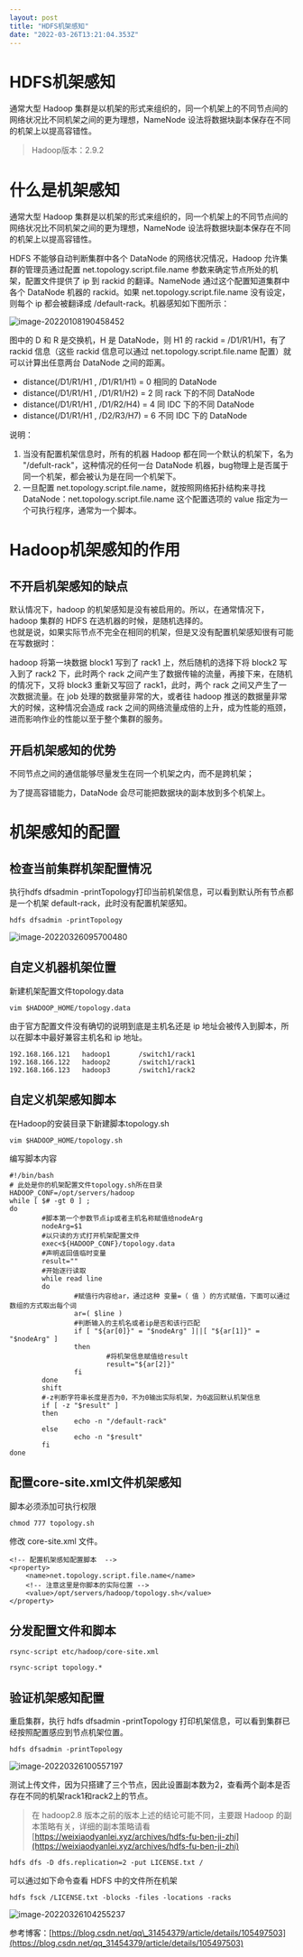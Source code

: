 ```yaml
---
layout: post
title: "HDFS机架感知"
date: "2022-03-26T13:21:04.353Z"
---
```

HDFS机架感知
========

通常大型 Hadoop 集群是以机架的形式来组织的，同一个机架上的不同节点间的网络状况比不同机架之间的更为理想，NameNode 设法将数据块副本保存在不同的机架上以提高容错性。

> Hadoop版本：2.9.2

什么是机架感知
=======

通常大型 Hadoop 集群是以机架的形式来组织的，同一个机架上的不同节点间的网络状况比不同机架之间的更为理想，NameNode 设法将数据块副本保存在不同的机架上以提高容错性。

HDFS 不能够自动判断集群中各个 DataNode 的网络状况情况，Hadoop 允许集群的管理员通过配置 net.topology.script.file.name 参数来确定节点所处的机架，配置文件提供了 ip 到 rackid 的翻译。NameNode 通过这个配置知道集群中各个 DataNode 机器的 rackid。如果 net.topology.script.file.name 没有设定，则每个 ip 都会被翻译成 /default-rack。机器感知如下图所示：

![image-20220108190458452](https://weixiaodyanlei.xyz/upload/2022/03/image-20220108190458452.png)

图中的 D 和 R 是交换机，H 是 DataNode，则 H1 的 rackid = /D1/R1/H1，有了 rackid 信息（这些 rackid 信息可以通过 net.topology.script.file.name 配置）就可以计算出任意两台 DataNode 之间的距离。

*   distance(/D1/R1/H1 , /D1/R1/H1) = 0 相同的 DataNode
*   distance(/D1/R1/H1 , /D1/R1/H2) = 2 同 rack 下的不同 DataNode
*   distance(/D1/R1/H1 , /D1/R2/H4) = 4 同 IDC 下的不同 DataNode
*   distance(/D1/R1/H1 , /D2/R3/H7) = 6 不同 IDC 下的 DataNode

说明：

1.  当没有配置机架信息时，所有的机器 Hadoop 都在同一个默认的机架下，名为 "/defult-rack"，这种情况的任何一台 DataNode 机器，bug物理上是否属于同一个机架，都会被认为是在同一个机架下。
2.  一旦配置 net.topology.script.file.name，就按照网络拓扑结构来寻找 DataNode：net.topology.script.file.name 这个配置选项的 value 指定为一个可执行程序，通常为一个脚本。

Hadoop机架感知的作用
=============

不开启机架感知的缺点
----------

默认情况下，hadoop 的机架感知是没有被启用的。所以，在通常情况下，hadoop 集群的 HDFS 在选机器的时候，是随机选择的。  
也就是说，如果实际节点不完全在相同的机架，但是又没有配置机架感知很有可能在写数据时：

hadoop 将第一块数据 block1 写到了 rack1 上，然后随机的选择下将 block2 写入到了 rack2 下，此时两个 rack 之间产生了数据传输的流量，再接下来，在随机的情况下，又将 block3 重新又写回了 rack1，此时，两个 rack 之间又产生了一次数据流量。在 job 处理的数据量非常的大，或者往 hadoop 推送的数据量非常大的时候，这种情况会造成 rack 之间的网络流量成倍的上升，成为性能的瓶颈，进而影响作业的性能以至于整个集群的服务。

开启机架感知的优势
---------

不同节点之间的通信能够尽量发生在同一个机架之内，而不是跨机架；

为了提高容错能力，DataNode 会尽可能把数据块的副本放到多个机架上。

机架感知的配置
=======

检查当前集群机架配置情况
------------

执行hdfs dfsadmin -printTopology打印当前机架信息，可以看到默认所有节点都是一个机架 default-rack，此时没有配置机架感知。

    hdfs dfsadmin -printTopology
    

![image-20220326095700480](https://weixiaodyanlei.xyz/upload/2022/03/image-20220326095700480.png)

自定义机器机架位置
---------

新建机架配置文件topology.data

    vim $HADOOP_HOME/topology.data
    

由于官方配置文件没有确切的说明到底是主机名还是 ip 地址会被传入到脚本，所以在脚本中最好兼容主机名和 ip 地址。

    192.168.166.121   hadoop1       /switch1/rack1
    192.168.166.122   hadoop2       /switch1/rack1
    192.168.166.123   hadoop3       /switch1/rack2
    

自定义机架感知脚本
---------

在Hadoop的安装目录下新建脚本topology.sh

    vim $HADOOP_HOME/topology.sh
    

编写脚本内容

    #!/bin/bash
    # 此处是你的机架配置文件topology.sh所在目录
    HADOOP_CONF=/opt/servers/hadoop
    while [ $# -gt 0 ] ;
    do
            #脚本第一个参数节点ip或者主机名称赋值给nodeArg
            nodeArg=$1
            #以只读的方式打开机架配置文件
            exec<${HADOOP_CONF}/topology.data
            #声明返回值临时变量
            result=""
            #开始逐行读取
            while read line
            do
                    #赋值行内容给ar，通过这种 变量=（ 值 ）的方式赋值，下面可以通过数组的方式取出每个词
                    ar=( $line )
                    #判断输入的主机名或者ip是否和该行匹配
                    if [ "${ar[0]}" = "$nodeArg" ]||[ "${ar[1]}" = "$nodeArg" ]
                    then
                            #将机架信息赋值给result
                            result="${ar[2]}"
                    fi
            done
            shift
            #-z判断字符串长度是否为0，不为0输出实际机架，为0返回默认机架信息
            if [ -z "$result" ]
            then
                    echo -n "/default-rack"
            else
                    echo -n "$result"
            fi
    done
    

配置core-site.xml文件机架感知
---------------------

脚本必须添加可执行权限

    chmod 777 topology.sh
    

修改 core-site.xml 文件。

    <!-- 配置机架感知配置脚本  -->
    <property>
        <name>net.topology.script.file.name</name>
        <!-- 注意这里是你脚本的实际位置 -->
        <value>/opt/servers/hadoop/topology.sh</value>
    </property>
    

分发配置文件和脚本
---------

    rsync-script etc/hadoop/core-site.xml
    
    rsync-script topology.*
    

验证机架感知配置
--------

重启集群，执行 hdfs dfsadmin -printTopology 打印机架信息，可以看到集群已经按照配置感应到节点机架位置。

    hdfs dfsadmin -printTopology
    

![image-20220326100557197](https://weixiaodyanlei.xyz/upload/2022/03/image-20220326100557197.png)

测试上传文件，因为只搭建了三个节点，因此设置副本数为2，查看两个副本是否存在不同的机架rack1和rack2上的节点。

> 在 hadoop2.8 版本之前的版本上述的结论可能不同，主要跟 Hadoop 的副本策略有关，详细的副本策略请看 [https://weixiaodyanlei.xyz/archives/hdfs-fu-ben-ji-zhi](https://weixiaodyanlei.xyz/archives/hdfs-fu-ben-ji-zhi)

    hdfs dfs -D dfs.replication=2 -put LICENSE.txt /
    

可以通过如下命令查看 HDFS 中的文件所在机架

    hdfs fsck /LICENSE.txt -blocks -files -locations -racks
    

![image-20220326104255237](https://weixiaodyanlei.xyz/upload/2022/03/image-20220326104255237.png)

参考博客：[https://blog.csdn.net/qq\_31454379/article/details/105497503](https://blog.csdn.net/qq_31454379/article/details/105497503)